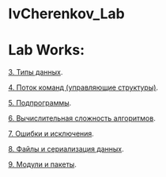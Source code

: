 # IvCherenkov_Lab


# Lab Works:

[3. Типы данных](/Lab3_Cherenkov.ipynb).

[4. Поток команд (управляющие структуры)](/Lab4_Cherenkov1.ipynb).

[5. Подпрограммы]().

[6. Вычислительная сложность алгоритмов]().

[7. Ошибки и исключения]().

[8. Файлы и сериализация данных]().

[9. Модули и пакеты]().

